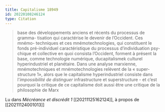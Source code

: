 ```yaml
---
title: Capitalisme 18949
id: 20220108246124
type: Citation
---
```


> base des développements anciens et récents du processus de gramma- tisation qui caractérise le devenir de l’Occident. Ces mnémo- techniques et ces mnémotechnologies, qui constituent le fonds pré-individuel caractéristique du processus d’individuation psy- chique et collective en quoi consista l’Occident, forment à présent la base, comme technologie numérique, ducapitalismek culturel hyperindustriel et planétaire. Dans une analyse marxienne, mnémotechniques et mnémotechnologies relèvent de la « super- structure 1», alors que le capitalisme hyperindustriel consiste dans l'*impossibilité de distinguer* infrastructure et superstructure - et c’est pourquoi la critique de ce capitalisme doit aussi être une critique de la philosophie de Marx

Lu dans *Mécréance et discrédit 1* [[20211125162124]], à propos de [[20211124001013]]